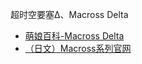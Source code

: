 超时空要塞Δ、Macross Delta
- [萌娘百科-Macross Delta](https://zh.moegirl.org.cn/Macross_Delta)
- [（日文）Macross系列官网](http://macross.jp/)
